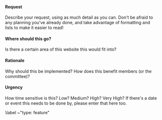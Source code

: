 #### Request

Describe your request, using as much detail as you can. Don't be afraid to any planning you've already done, and take advantage of formatting and lists to make it easier to read!

#### Where should this go?

Is there a certain area of this website this would fit into?

#### Rationale

Why should this be implemented? How does this benefit members (or the committee)?

#### Urgency

How time sensitive is this? Low? Medium? High? Very High? If there's a date or event this needs to be done by, please enter that here too.

\label ~"type: feature"